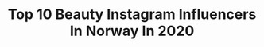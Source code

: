 ---
title: Top 10 Beauty Instagram Influencers In Norway In 2020
description: >-
  Find top beauty Instagram influencers in Norway in 2020. Most popular hashtags: #portraitpage #portrait #oslo #anastasiabeverlyhills.
platform: Instagram
profiles:
  - username: "real_elena864"
    fullname: >-
      real_elena864
    location: "Norway"
    followers: 209831
    engagement: 463
    commentsToLikes: 0.015832
    id: ck15tsnmbjoy10i19a5kmp9h7
    verified: false
    hashtags: "#charlottetilbury, #charlottedarling, #westworld, #bali"
  - username: "stefanborupphoto"
    fullname: >-
      Stefan Borup Photography
    location: "Norway"
    followers: 7661
    engagement: 1743
    commentsToLikes: 0.023006
    id: ck15pgoi8xsdq0i190b3alii5
    verified: false
    hashtags: "#sony, #a7iii, #bnwportraits, #portraitmood"
  - username: "karoline_lien"
    fullname: >-
      𝓚𝓪𝓻𝓸𝓵𝓲𝓷𝓮 𝓛𝓲𝓮𝓷♛
    location: "Norway"
    followers: 2600
    engagement: 1636
    commentsToLikes: 0.086516
    id: ck6trhgrwz0jn0j71opbka9eg
    verified: false
    hashtags: "#equishoposlo, #show, #evatights, #renesance"
  - username: "livingprettynaturally"
    fullname: >-
      Kate Murphy
    location: "Norway"
    followers: 41737
    engagement: 126
    commentsToLikes: 0.215970
    id: ck5hg2pal0m6y0i11jalxeixe
    verified: false
    hashtags: "#vibrationalhealing, #fullmoonincancer, #astro, #fearlessheart"
  - username: "sonaripley"
    fullname: >-
      Sona Ripley
    location: "Norway"
    followers: 7188
    engagement: 2419
    commentsToLikes: 0.028364
    id: ck1383td7ed5h0i19bb7y219h
    verified: false
    hashtags: "#wingedliner, #nyxcosmeticsforsabrina, #makeupart, #cutcrease"
  - username: "helle.beauty"
    fullname: >-
      ＨＥＬＬＥ   ＢＥＡＵＴＹ | Makeup Artist
    location: "Norway"
    followers: 105845
    engagement: 418
    commentsToLikes: 0.014073
    id: ck0tufdrt6wsv0i1942aejcuo
    verified: false
    hashtags: "#redhairdontcare, #halloweenvibes, #lipgloss, #hairtransformation"
  - username: "mynorthernstory"
    fullname: >-
      Hailey DeRoo Haugen
    location: "Norway"
    followers: 37836
    engagement: 439
    commentsToLikes: 0.024447
    id: ck15pg2h3xp1q0i19gcmvbta0
    verified: false
    hashtags: ""
  - username: "villaknutsen"
    fullname: >-
      Susanne
    location: "Norway"
    followers: 12715
    engagement: 394
    commentsToLikes: 0.267088
    id: ck134wk8pyjfw0i190hbwly5x
    verified: false
    hashtags: "#kitchen, #usynligsyk, #hytte, #interiorstyling"
  - username: "anneliaaland"
    fullname: >-
      ANNELI AALAND
    location: "Norway"
    followers: 5858
    engagement: 394
    commentsToLikes: 0.083327
    id: ck15r51nm66qx0i19agkwr2l9
    verified: false
    hashtags: "#oslo, #ootd, #flowers, #outfit"
  - username: "gaiadottir"
    fullname: >-
      🌱 Kama Sofie Gaiadóttir 🌱
    location: "Norway"
    followers: 12702
    engagement: 653
    commentsToLikes: 0.050541
    id: ck6uc8u8ue67w0j71vi946twz
    verified: false
    hashtags: "#witchesofinstsgram, #crystal, #hairroutine, #disneyprincess"
---